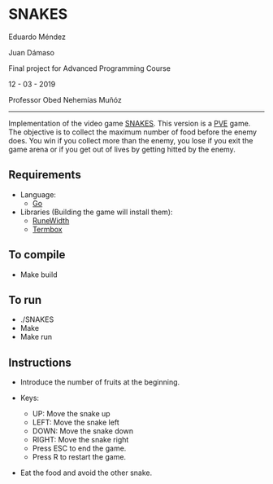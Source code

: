 SNAKES
=========================

Eduardo Méndez

Juan Dámaso

Final project for Advanced Programming Course

12 - 03 - 2019

Professor Obed Nehemías Muñóz


----------------------
Implementation of the video game [SNAKES](http://slither.io/). This version is a [PVE](https://en.wikipedia.org/wiki/Player_versus_environment) game. The objective is to collect the maximum number of food before the enemy does. You win if you collect more than the enemy, you lose if you exit the game arena or if you get out of lives by getting hitted by the enemy.

Requirements
--------------------
- Language:
  - [Go](https://golang.org/)
- Libraries (Building the game will install them):
  - [RuneWidth](github.com/mattn/go-runewidth)
  - [Termbox](github.com/nsf/termbox-go")

To compile
----------------------
- Make build


To run
--------------------
- ./SNAKES
- Make
- Make run

Instructions
-------------
* Introduce the number of fruits at the beginning.

* Keys:
  - UP: Move the snake up
  - LEFT: Move the snake left
  - DOWN: Move the snake down
  - RIGHT: Move the snake right
  - Press ESC to end the game.
  - Press R to restart the game.

* Eat the food and avoid the other snake.


